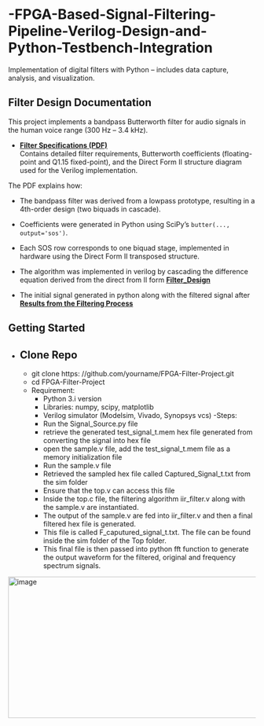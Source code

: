 # -FPGA-Based-Signal-Filtering-Pipeline-Verilog-Design-and-Python-Testbench-Integration
Implementation of digital filters with Python – includes data capture, analysis, and visualization.


## Filter Design Documentation

This project implements a bandpass Butterworth filter for audio signals in the human voice range (300 Hz – 3.4 kHz).  

- **[Filter Specifications (PDF)](Filter_Specifications_Updated.pdf)**  
  Contains detailed filter requirements, Butterworth coefficients (floating-point and Q1.15 fixed-point), and the Direct Form II structure diagram used for the Verilog implementation.  

The PDF explains how:
- The bandpass filter was derived from a lowpass prototype, resulting in a 4th-order design (two biquads in cascade).  
- Coefficients were generated in Python using SciPy’s `butter(..., output='sos')`.  
- Each SOS row corresponds to one biquad stage, implemented in hardware using the Direct Form II transposed structure.
- The algorithm was implemented in verilog by cascading the difference equation derived from the direct from II form **[Filter_Design](Source/src/simple_IIR_Filter.v)**

- The initial signal generated in python along with the filtered signal after **[Results from the Filtering Process](Results)**

## Getting Started
 - ## Clone Repo
     -  git clone https: //github.com/yourname/FPGA-Filter-Project.git
     -  cd FPGA-Filter-Project
     -  Requirement:
         - Python 3.i version
         -  Libraries: numpy, scipy, matplotlib
         -  Verilog simulator (Modelsim, Vivado, Synopsys vcs)
      -Steps:
         - Run the Signal_Source.py file
         - retrieve the generated test_signal_t.mem hex file generated from converting the signal into hex file
         - open the sample.v file, add the test_signal_t.mem file as a memory initialization file
         - Run the sample.v file
         - Retrieved the sampled hex file called Captured_Signal_t.txt from the sim folder
         - Ensure that the top.v can access this file
         - Inside the top.c file, the filtering algorithm iir_filter.v along with the sample.v are instantiated.
         - The output of the sample.v are fed into iir_filter.v and then a final filtered hex file is generated.
         - This file is called F_caputured_signal_t.txt. The file can be found inside the sim folder of the Top folder.
         - This final file is then passed into python fft function to generate the output waveform for the filtered, original and frequency spectrum signals.

  <img width="511" height="288" alt="image" src="https://github.com/user-attachments/assets/a5b03349-d729-47cf-b409-0cfba2cce5db" />


